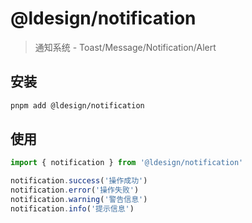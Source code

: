 # @ldesign/notification

> 通知系统 - Toast/Message/Notification/Alert

## 安装

```bash
pnpm add @ldesign/notification
```

## 使用

```typescript
import { notification } from '@ldesign/notification'

notification.success('操作成功')
notification.error('操作失败')
notification.warning('警告信息')
notification.info('提示信息')
```

